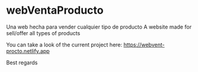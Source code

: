 # webVentaProducto
Una web hecha para vender cualquier tipo de producto
A website made for sell/offer all types of products

You can take a look of the current project here: https://webvent-procto.netlify.app

Best regards
